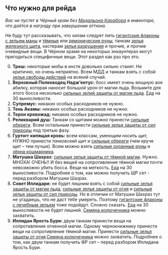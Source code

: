 
## Что нужно для рейда ##

<em> Вас не пустят в Чёрный храм без [Медальона Карабора](https://ru.tbc.wowhead.com/item=32649) в инвентаре, что даётся в награду при завершении аттюна. </em>

  Не буду тут рассказывать, что хилам следует пить   [гигантские флаконы с зельем маны](https://ru.tbc.wowhead.com/item=22832) и [тёмные](https://ru.tbc.wowhead.com/item=20520) или [демонические руны](https://ru.tbc.wowhead.com/item=12662), танкам [зелья железного щита](https://ru.tbc.wowhead.com/item=22849), кастерам [зелья разрушения](https://ru.tbc.wowhead.com/item=22839) и прочие, и прочие очевидные вещи. В Чёрном храме на некоторых энкаунтерах могут пригодиться специфичные вещи. Этот раздел как раз про это. 


0. **Треш:** некоторые мобы в инсте довольно сильно станят. Не критично, но очень неприятно. Всем МДД и танкам взять с собой [зелья свободы действий](https://ru.tbc.wowhead.com/item=5634) на всякий случай. 
1. **Верховный Полководец Надж’ентус:** босс имеет очень мощную аое абилку, которая наносит большой урон от магии льда. Возьмите для этого босса несколько [сильных зелий защиты от магии льда](https://ru.tbc.wowhead.com/item=22842). [Еда](https://ru.tbc.wowhead.com/item=33052) на 30 выносливости.
2. **Супремус:** никаких особых расходников не нужно.
3. **Тень Акамы:** никаких особых расходников не нужно.
4. **Терон кровожад:** никаких особых расходников не нужно.
5. **Реликварий душ:** Танкам со щитами можно принести [сильные обереги](https://ru.tbc.wowhead.com/item=23576). Всем остальным принести [сильные зелья защиты от сил природы](https://ru.tbc.wowhead.com/spell=28573) под третью фазу.
6. **Гуртогг кипящая кровь:** всем классам, умеющим носить щит, НУЖНО принести *танковский щит* и [сильные обереги](https://ru.tbc.wowhead.com/item=23576) (чем круче щит – тем лучше). Всем можно взять [сильные охранные руны](https://ru.tbc.wowhead.com/item=25521) и [зёрна кошмарника](https://ru.tbc.wowhead.com/spell=28726).
7. **Матушка Шахраз:** [сильные зелья защиты от тёмной магии](https://ru.tbc.wowhead.com/item=22846). Нужно. МНОХА! ОЧЕНЬ!! И без вещей на сопротивление тёмной магии почти невозможно убить босса. Вещи на меткость. [Еда](https://ru.tbc.wowhead.com/item=33052) на 30 выносливости. Подробнее о том, как можно получить ШР сет - перед разбором Матушки Шазрах.
8. **Совет Иллидари:** не будет лишним взять с собой [сильные зелья защиты от магии льда](https://ru.tbc.wowhead.com/item=22842), [сильные зелья защиты от огня](https://ru.tbc.wowhead.com/spell=28571) и [сильные зелья защиты от сил природы](https://ru.tbc.wowhead.com/spell=28573). Но в отличии от Матушки Шахраз тут не угадаешь, что не даст тебе умереть. Поэтому [гигантские флаконы с лечебным зельем]() тоже подойдут. Сложно сказать. [Еда](https://ru.tbc.wowhead.com/item=33052) на 30 выносливости не будет лишней. [Семяна колючечника](https://ru.tbc.wowhead.com/item=18297) можно захватить.
9. **Иллидан Ярость Бури:** двум танкам принести вещи на сопротивление огненной магии. Одному чернокнижнику принести вещи на сопротивление тёмной магии. Принести [сильные зелья защиты от огня](https://ru.tbc.wowhead.com/spell=28571).[Семяна колючечника](https://ru.tbc.wowhead.com/item=18297) можно захватить. Подробнее о том, как двум танкам получить ФР сет – перед разбором Иллидана Ярость Бури.


<script>var whTooltips = {colorLinks: false, iconizeLinks: true, renameLinks: true};</script>
<script src="https://wow.zamimg.com/widgets/power.js"></script>

